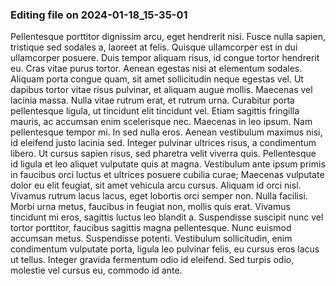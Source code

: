

### Editing file on 2024-01-18_15-35-01

Pellentesque porttitor dignissim arcu, eget hendrerit nisi. Fusce nulla sapien, tristique sed sodales a, laoreet at felis. Quisque ullamcorper est in dui ullamcorper posuere. Duis tempor aliquam risus, id congue tortor hendrerit eu. Cras vitae purus tortor. Aenean egestas nisi at elementum sodales. Aliquam porta congue quam, sit amet sollicitudin neque egestas vel. Ut dapibus tortor vitae risus pulvinar, et aliquam augue mollis. Maecenas vel lacinia massa. Nulla vitae rutrum erat, et rutrum urna.
Curabitur porta pellentesque ligula, ut tincidunt elit tincidunt vel. Etiam sagittis fringilla mauris, ac accumsan enim scelerisque nec. Maecenas in leo ipsum. Nam pellentesque tempor mi. In sed nulla eros. Aenean vestibulum maximus nisi, id eleifend justo lacinia sed. Integer pulvinar ultrices risus, a condimentum libero. Ut cursus sapien risus, sed pharetra velit viverra quis. Pellentesque id ligula et leo aliquet vulputate quis at magna. Vestibulum ante ipsum primis in faucibus orci luctus et ultrices posuere cubilia curae; Maecenas vulputate dolor eu elit feugiat, sit amet vehicula arcu cursus.
Aliquam id orci nisl. Vivamus rutrum lacus lacus, eget lobortis orci semper non. Nulla facilisi. Morbi urna metus, faucibus in feugiat non, mollis quis erat. Vivamus tincidunt mi eros, sagittis luctus leo blandit a. Suspendisse suscipit nunc vel tortor porttitor, faucibus sagittis magna pellentesque. Nunc euismod accumsan metus. Suspendisse potenti. Vestibulum sollicitudin, enim condimentum vulputate porta, ligula leo pulvinar felis, eu cursus eros lacus ut tellus. Integer gravida fermentum odio id eleifend. Sed turpis odio, molestie vel cursus eu, commodo id ante.


